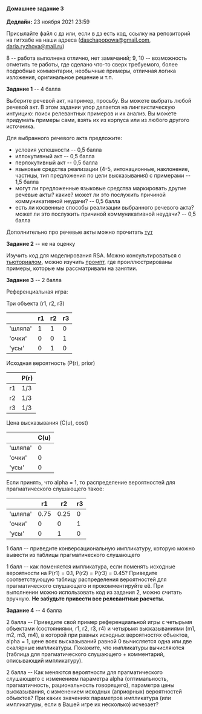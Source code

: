 #### Домашнее задание 3

**Дедлайн:** 23 ноября 2021 23:59

Присылайте файл с дз или, если в дз есть код, ссылку на репозиторий на гитхабе на наши адреса (daschapopowa@gmail.com, daria.ryzhova@mail.ru)

8 -- работа выполнена отлично, нет замечаний; 9, 10 -- возможность отметить те работы, где сделано что-то сверх требуемого, более подробные комментарии, необычные примеры, отличная логика изложения, оригинальное решение и т.п.

**Задание 1** -- 4 балла

Выберите речевой акт, например, просьбу. Вы можете выбрать любой речевой акт. В этом задании упор делается на лингвистическую интуицию: поиск релевантных примеров и их анализ. Вы можете придумать примеры сами, взять их из корпуса или из любого другого источника.

Для выбранного речевого акта предложите:

+ условия успешности -- 0,5 балла
+ иллокутивный акт -- 0,5 балла
+ перлокутивный акт -- 0,5 балла
+ языковые средства реализации (4-5, интонационные, наклонение, частицы, тип предложения по цели высказывания) с примерами -- 1,5 балла
+ могут ли предложенные языковые средства маркировать другие речевые акты? какие? может ли это послужить причиной коммуникативной неудачи? -- 0,5 балла
+ есть ли косвенные способы реализации выбранного речевого акта? может ли это послужить причиной коммуникативной неудачи? -- 0,5 балла

Дополнительно про речевые акты можно прочитать [тут](https://www.krugosvet.ru/enc/gumanitarnye_nauki/lingvistika/RECHEVO_AKT.html)

**Задание 2** -- не на оценку

Изучить код для моделирования RSA. Можно консультироваться с [тьюториалом](https://www.problang.org/chapters/01-introduction.html), можно изучить [промпт](https://github.com/dashapopova/FunctionalModelsCompLing/blob/main/HWs/HW3/RSA_prompt.ipynb), где проиллюстрированы примеры, которые мы рассматривали на занятии.

**Задание 3** -- 2 балла

Референциальная игра:

Три объекта (r1, r2, r3)

|        | r1         | r2  | r3 |
| ------------- |-------------| -----|------|
| 'шляпа'    | 1 | 1 | 0 |
| 'очки'     | 0     |   0 | 1|
| 'усы' | 0      |    1 | 0|

Исходная вероятность (P(r), prior)

|        | P(r)|
| ------------- |-------------|
| r1    | 1/3 | 
| r2     | 1/3     |  
| r3 | 1/3      |   

Цена высказывания (C(u), cost)

|        | C(u)|
| ------------- |-------------|
| 'шляпа'   | 0 | 
| 'очки'     | 0     |  
| 'усы' | 0      |   

Если принять, что alpha = 1, то распределение вероятностей для прагматического слушающего такое:

|        | r1         | r2  | r3 |
| ------------- |-------------| -----|------|
| 'шляпа'    | 0.75 | 0.25 | 0 |
| 'очки'     | 0     |   0 | 1|
| 'усы' | 0      |    1 | 0|

1 балл -- приведите конверсациональную импликатуру, которую можно вывести из таблицы прагматического слушающего

1 балл -- как поменяется импликатура, если поменять исходные вероятности на P(r1) = 0.1, P(r2) = P(r3) = 0.45? Приведите соответствующую таблицу распределения вероятностей для прагматического слушающего и прокомментируйте её. При выполнении можно использовать код из задания 2, можно считать вручную. **Не забудьте привести все релевантные расчеты.**

**Задание 4** -- 4 балла

2 балла -- Приведите свой пример референциальной игры с четырьмя объектами (состояниями, r1, r2, r3, r4) и четырьмя высказываниями (m1, m2, m3, m4), в которой при равных исходных вероятностях объектов, alpha = 1, цене всех высказываний равной 0 вычисляется одна или две скалярные импликатуры. Покажите, что импликатуры вычисляются (таблица для прагматического слушающего + комментарий, описывающий импликатуру). 

2 балла -- Как меняются вероятности для прагматического слушающего с изменением параметра alpha (оптимальность, прагматичность, рациональность говорящего), параметра цены высказывания, с изменением исходных (априорных) вероятностей объектов? При каких значениях параметров импликатура (или импликатуры, если в Вашей игре их несколько) исчезает?
